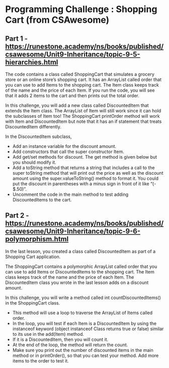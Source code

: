 # Programming Challenge : Shopping Cart (from CSAwesome)

## Part 1 - https://runestone.academy/ns/books/published/csawesome/Unit9-Inheritance/topic-9-5-hierarchies.html
The code contains a class called ShoppingCart that simulates a grocery store or an online store’s shopping cart. It has an ArrayList called order that you can use to add Items to the shopping cart. The Item class keeps track of the name and the price of each Item. If you run the code, you will see that it adds 2 items to the cart and then prints out the total order.

In this challenge, you will add a new class called DiscountedItem that extends the Item class. The ArrayList of Item will still work since it can hold the subclasses of Item too! The ShoppingCart printOrder method will work with Item and DiscountedItem but note that it has an if statement that treats DiscountedItem differently.

In the DiscountedItem subclass,

* Add an instance variable for the discount amount.
* Add constructors that call the super constructor Item.
* Add get/set methods for discount. The get method is given below but you should modify it.
* Add a toString method that returns a string that includes a call to the super toString method that will print out the price as well as the discount amount using the super.valueToString() method to format it. You could put the discount in parentheses with a minus sign in front of it like “(- $.50)”.
* Uncomment the code in the main method to test adding DiscountedItems to the cart.

## Part 2 - https://runestone.academy/ns/books/published/csawesome/Unit9-Inheritance/topic-9-6-polymorphism.html
In the last lesson, you created a class called DiscountedItem as part of a Shopping Cart application.

The ShoppingCart contains a polymorphic ArrayList called order that you can use to add Items or DiscountedItems to the shopping cart. The Item class keeps track of the name and the price of each Item. The DiscountedItem class you wrote in the last lesson adds on a discount amount.

In this challenge, you will write a method called int countDiscountedItems() in the ShoppingCart class.

* This method will use a loop to traverse the ArrayList of Items called order.
* In the loop, you will test if each Item is a DiscountedItem by using the instanceof keyword (object instanceof Class returns true or false) similar to its use in the add(Item) method.
* If it is a DiscountedItem, then you will count it.
* At the end of the loop, the method will return the count.
* Make sure you print out the number of discounted items in the main method or in printOrder(), so that you can test your method. Add more items to the order to test it.
